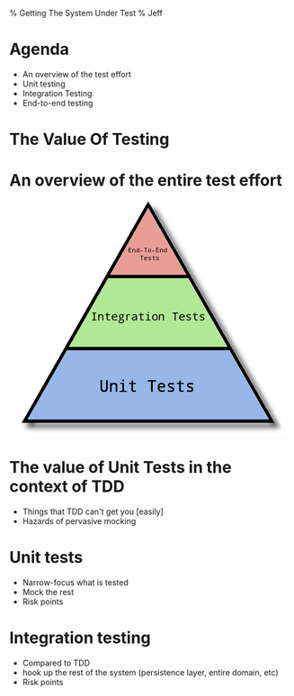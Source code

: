 % Getting The System Under Test
% Jeff

# Agenda
* An overview of the test effort
* Unit testing
* Integration Testing
* End-to-end testing

# The Value Of Testing

# An overview of the entire test effort
<img style="display:block;margin-left:auto;margin-right:auto;" src="testpyramid.png"></img>

# The value of Unit Tests in the context of TDD
* Things that TDD can't get you [easily]
* Hazards of pervasive mocking

# Unit tests
* Narrow-focus what is tested
* Mock the rest
* Risk points 
 
# Integration testing
* Compared to TDD
* hook up the rest of the system (persistence layer, entire domain, etc)
* Risk points